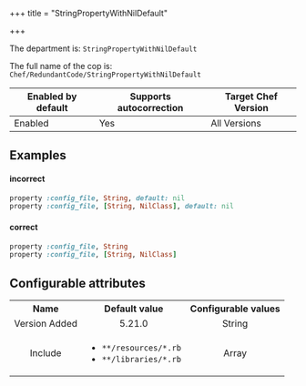 +++
title = "StringPropertyWithNilDefault"

+++

<!-- This content is automatically generated. See https://github.com/chef/chef-web-docs/blob/main/generated/README.md -->

The department is: `StringPropertyWithNilDefault`

The full name of the cop is: `Chef/RedundantCode/StringPropertyWithNilDefault`

| Enabled by default | Supports autocorrection | Target Chef Version |
| --- | --- | --- |
| Enabled | Yes | All Versions |

## Examples


#### incorrect

```ruby
property :config_file, String, default: nil
property :config_file, [String, NilClass], default: nil
```

#### correct

```ruby
property :config_file, String
property :config_file, [String, NilClass]
```

## Configurable attributes

<table>
<tbody><tr>
<th>Name</th>
<th>Default value</th>
<th>Configurable values</th>
</tr>
<tr>
<td style="text-align:center">Version Added</td>
<td style="text-align:center">5.21.0</td>
<td style="text-align:center">String</td>
</tr>
<tr><td style="text-align:center">Include</td>
<td style="text-align:center"><ul>
<li><code>**/resources/*.rb</code></li>
<li><code>**/libraries/*.rb</code></li>
</ul>
</td>
<td style="text-align:center">Array</td>
</tr></tbody></table>
